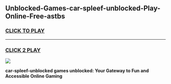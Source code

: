 
## Unblocked-Games-car-spleef-unblocked-Play-Online-Free-astbs
<h3>
<a href="https://premium76.site?title=car-spleef-unblocked&ref=26A">CLICK TO PLAY</a></h3>
<hr>

<h3>
<a href="https://premium76.site?title=car-spleef-unblocked&ref=26A">CLICK 2 PLAY</a>
  
</h3>

<a href="https://premium76.site?title=car-spleef-unblocked&ref=26A"><img src="https://clearcache.store/games.png"></a>


**car-spleef-unblocked games unblocked: Your Gateway to Fun and Accessible Online Gaming**
